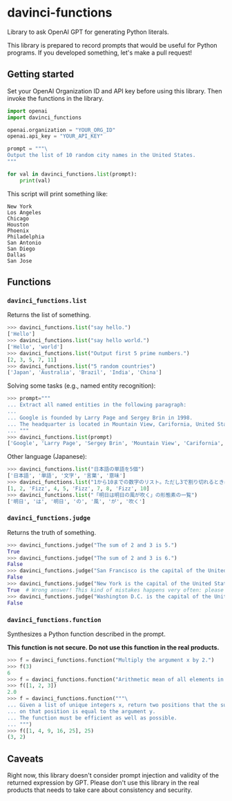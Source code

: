 # davinci-functions
Library to ask OpenAI GPT for generating Python literals.

This library is prepared to record prompts that would be useful for Python programs.
If you developed something, let's make a pull request!


## Getting started

Set your OpenAI Organization ID and API key before using this library.
Then invoke the functions in the library.

```python
import openai
import davinci_functions

openai.organization = "YOUR_ORG_ID"
openai.api_key = "YOUR_API_KEY"

prompt = """\
Output the list of 10 random city names in the United States.
"""

for val in davinci_functions.list(prompt):
    print(val)
```

This script will print something like:

```
New York
Los Angeles
Chicago
Houston
Phoenix
Philadelphia
San Antonio
San Diego
Dallas
San Jose
```


## Functions

### `davinci_functions.list`

Returns the list of something.

```python
>>> davinci_functions.list("say hello.")
['Hello']
>>> davinci_functions.list("say hello world.")
['Hello', 'world']
>>> davinci_functions.list("Output first 5 prime numbers.")
[2, 3, 5, 7, 11]
>>> davinci_functions.list("5 random countries")
['Japan', 'Australia', 'Brazil', 'India', 'China']
```

Solving some tasks (e.g., named entity recognition):

```python
>>> prompt="""
... Extract all named entities in the following paragraph:
... 
... Google is founded by Larry Page and Sergey Brin in 1998.
... The headquarter is located in Mountain View, Carifornia, United States.
... """
>>> davinci_functions.list(prompt)
['Google', 'Larry Page', 'Sergey Brin', 'Mountain View', 'Carifornia', 'United States']
```

Other language (Japanese):

```python
>>> davinci_functions.list("日本語の単語を5個")
['日本語', '単語', '文字', '言葉', '意味']
>>> davinci_functions.list("1から10までの数字のリスト。ただし3で割り切れるときはFizzにしてください。")
[1, 2, 'Fizz', 4, 5, 'Fizz', 7, 8, 'Fizz', 10]
>>> davinci_functions.list("「明日は明日の風が吹く」の形態素の一覧")
['明日', 'は', '明日', 'の', '風', 'が', '吹く']
```

### `davinci_functions.judge`

Returns the truth of something.

```python
>>> davinci_functions.judge("The sum of 2 and 3 is 5.")
True
>>> davinci_functions.judge("The sum of 2 and 3 is 6.")
False
>>> davinci_functions.judge("San Francisco is the capital of the United States.")
False
>>> davinci_functions.judge("New York is the capital of the United States.")
True  # Wrong answer! This kind of mistakes happens very often: please take care.
>>> davinci_functions.judge("Washington D.C. is the capital of the United States. How about New York?")
False
```

### `davinci_functions.function`

Synthesizes a Python function described in the prompt.

**This function is not secure. Do not use this function in the real products.**

```python
>>> f = davinci_functions.function("Multiply the argument x by 2.")
>>> f(3)
6
>>> f = davinci_functions.function("Arithmetic mean of all elements in the list x.")
>>> f([1, 2, 3])
2.0
>>> f = davinci_functions.function("""\
... Given a list of unique integers x, return two positions that the sum of the numbers
... on that position is equal to the argument y.
... The function must be efficient as well as possible.
... """)
>>> f([1, 4, 9, 16, 25], 25)
(3, 2)
```


## Caveats

Right now, this library doesn't consider prompt injection and validity of the returned
expression by GPT. Please don't use this library in the real products that needs to
take care about consistency and security.
